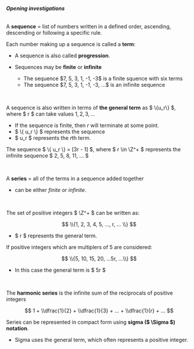 ###### **Opening investigations**

A **sequence** = list of numbers written in a defined order, ascending, descending or following a specific rule.

Each number making up a sequence is called a **term**:

- A sequence is also called **progression**.
- Sequences may be **finite** or **infinite**

    <ul class="circle">
        <li>The sequence $7, 5, 3, 1, -1, -3$ is a <span class="gray">finite squence</span> with six terms</li>
        <li>The sequence $7, 5, 3, 1, -1, -3, ...$ is an <span class="gray">infinite sequence</span></li>
    </ul>

<br />

<span class="gray">A sequence is also written in terms of</span> **the general term** as $ \\{u_r\\} $, where $ r $ can take values $1, 2, 3, ...$
- If the sequence is finite, then $r$ will <span class="gray">terminate at some point</span>.
- $ \\{ u_r \\} $ represents the sequence
- $ u_r $ represents the $r$th term.

The sequence $ \\{ u_r \\} = [3r - 1] $, where $ r \\in \\Z^+ $ represents the infinite sequence $ 2, 5, 8, 11, ... $

<br />

A **series** = all of the terms in a sequence added together

- can be either *finite* or *infinite*.

<br />

The set of positive integers $ \\Z^+ $ can be written as:

$$ \\{1, 2, 3, 4, 5, ..., r, ... \\} $$

- $ r $ represents the general term.

If positive integers which are multiplers of 5 are considered:

$$ \\{5, 10, 15, 20, ...5r, ...\\} $$

- In this case the general term is $ 5r $

<br />

The **harmonic series** is the infinite sum of the reciprocals of positive integers

$$ 1 + \\dfrac{1}{2} + \\dfrac{1}{3} + ... + \\dfrac{1}{r} + ... $$

Series can be represented <span class="gray">in compact form using</span> **sigma ($ \\Sigma $) notation**.

- Sigma uses the general term, which often represents a positive integer.